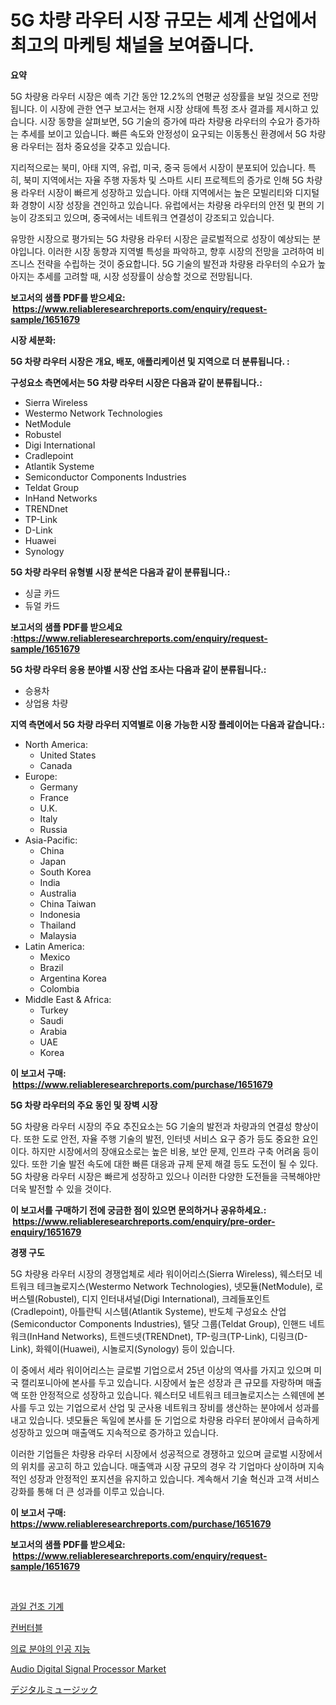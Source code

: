<p><h1>5G 차량 라우터 시장 규모는 세계 산업에서 최고의 마케팅 채널을 보여줍니다.</h1></p><p><strong>요약</strong></p>
<p><p>5G 차량용 라우터 시장은 예측 기간 동안 12.2%의 연평균 성장률을 보일 것으로 전망됩니다. 이 시장에 관한 연구 보고서는 현재 시장 상태에 특정 조사 결과를 제시하고 있습니다. 시장 동향을 살펴보면, 5G 기술의 증가에 따라 차량용 라우터의 수요가 증가하는 추세를 보이고 있습니다. 빠른 속도와 안정성이 요구되는 이동통신 환경에서 5G 차량용 라우터는 점차 중요성을 갖추고 있습니다.</p><p>지리적으로는 북미, 아태 지역, 유럽, 미국, 중국 등에서 시장이 분포되어 있습니다. 특히, 북미 지역에서는 자율 주행 자동차 및 스마트 시티 프로젝트의 증가로 인해 5G 차량용 라우터 시장이 빠르게 성장하고 있습니다. 아태 지역에서는 높은 모빌리티와 디지털화 경향이 시장 성장을 견인하고 있습니다. 유럽에서는 차량용 라우터의 안전 및 편의 기능이 강조되고 있으며, 중국에서는 네트워크 연결성이 강조되고 있습니다.</p><p>유망한 시장으로 평가되는 5G 차량용 라우터 시장은 글로벌적으로 성장이 예상되는 분야입니다. 이러한 시장 동향과 지역별 특성을 파악하고, 향후 시장의 전망을 고려하여 비즈니스 전략을 수립하는 것이 중요합니다. 5G 기술의 발전과 차량용 라우터의 수요가 높아지는 추세를 고려할 때, 시장 성장률이 상승할 것으로 전망됩니다.</p></p>
<p><strong>보고서의 샘플 PDF를 받으세요: &nbsp;<a href="https://www.reliableresearchreports.com/enquiry/request-sample/1651679">https://www.reliableresearchreports.com/enquiry/request-sample/1651679</a></strong></p>
<p><strong>시장 세분화:</strong></p>
<p><strong> 5G 차량 라우터 시장은 개요, 배포, 애플리케이션 및 지역으로 더 분류됩니다. :</strong></p>
<p><strong>구성요소 측면에서는 5G 차량 라우터 시장은 다음과 같이 분류됩니다.:</strong></p>
<p><ul><li>Sierra Wireless</li><li>Westermo Network Technologies</li><li>NetModule</li><li>Robustel</li><li>Digi International</li><li>Cradlepoint</li><li>Atlantik Systeme</li><li>Semiconductor Components Industries</li><li>Teldat Group</li><li>InHand Networks</li><li>TRENDnet</li><li>TP-Link</li><li>D-Link</li><li>Huawei</li><li>Synology</li></ul></p>
<p><strong> 5G 차량 라우터 유형별 시장 분석은 다음과 같이 분류됩니다.:</strong></p>
<p><ul><li>싱글 카드</li><li>듀얼 카드</li></ul></p>
<p><strong>보고서의 샘플 PDF를 받으세요 :<a href="https://www.reliableresearchreports.com/enquiry/request-sample/1651679">https://www.reliableresearchreports.com/enquiry/request-sample/1651679</a></strong></p>
<p><strong> 5G 차량 라우터 응용 분야별 시장 산업 조사는 다음과 같이 분류됩니다.:</strong></p>
<p><ul><li>승용차</li><li>상업용 차량</li></ul></p>
<p><strong>지역 측면에서 5G 차량 라우터 지역별로 이용 가능한 시장 플레이어는 다음과 같습니다.:</strong></p>
<p><ul>
    <li>
        North America:
        <ul>
            <li>United States</li>
            <li>Canada</li>
        </ul>
    </li>
    <li>
        Europe:
        <ul>
            <li>Germany</li>
            <li>France</li>
            <li>U.K.</li>
            <li>Italy</li>
            <li>Russia</li>
        </ul>
    </li>
    <li>
        Asia-Pacific:
        <ul>
            <li>China</li>
            <li>Japan</li>
            <li>South Korea</li>
            <li>India</li>
            <li>Australia</li>
            <li>China Taiwan</li>
            <li>Indonesia</li>
            <li>Thailand</li>
            <li>Malaysia</li>
        </ul>
    </li>
    <li>
        Latin America:
        <ul>
            <li>Mexico</li>
            <li>Brazil</li>
            <li>Argentina Korea</li>
            <li>Colombia</li>
        </ul>
    </li>
    <li>
        Middle East & Africa:
        <ul>
            <li>Turkey</li>
            <li>Saudi</li>
            <li>Arabia</li>
            <li>UAE</li>
            <li>Korea</li>
        </ul>
    </li>
    </ul></p>
<p><strong>이 보고서 구매: &nbsp;<a href="https://www.reliableresearchreports.com/purchase/1651679">https://www.reliableresearchreports.com/purchase/1651679</a></strong></p>
<p><strong>5G 차량 라우터의 주요 동인 및 장벽 시장</strong></p>
<p><p>5G 차량용 라우터 시장의 주요 추진요소는 5G 기술의 발전과 차량과의 연결성 향상이다. 또한 도로 안전, 자율 주행 기술의 발전, 인터넷 서비스 요구 증가 등도 중요한 요인이다. 하지만 시장에서의 장애요소로는 높은 비용, 보안 문제, 인프라 구축 어려움 등이 있다. 또한 기술 발전 속도에 대한 빠른 대응과 규제 문제 해결 등도 도전이 될 수 있다. 5G 차량용 라우터 시장은 빠르게 성장하고 있으나 이러한 다양한 도전들을 극복해야만 더욱 발전할 수 있을 것이다.</p></p>
<p><strong>이 보고서를 구매하기 전에 궁금한 점이 있으면 문의하거나 공유하세요.: &nbsp;<a href="https://www.reliableresearchreports.com/enquiry/pre-order-enquiry/1651679">https://www.reliableresearchreports.com/enquiry/pre-order-enquiry/1651679</a></strong></p>
<p><strong>경쟁 구도</strong></p>
<p><p>5G 차량용 라우터 시장의 경쟁업체로 세라 워이어리스(Sierra Wireless), 웨스터모 네트워크 테크놀로지스(Westermo Network Technologies), 넷모듈(NetModule), 로버스텔(Robustel), 디지 인터내셔널(Digi International), 크레들포인트(Cradlepoint), 아틀란틱 시스템(Atlantik Systeme), 반도체 구성요소 산업(Semiconductor Components Industries), 텔닷 그룹(Teldat Group), 인핸드 네트워크(InHand Networks), 트렌드넷(TRENDnet), TP-링크(TP-Link), 디링크(D-Link), 화웨이(Huawei), 시놀로지(Synology) 등이 있습니다.</p><p>이 중에서 세라 워이어리스는 글로벌 기업으로서 25년 이상의 역사를 가지고 있으며 미국 캘리포니아에 본사를 두고 있습니다. 시장에서 높은 성장과 큰 규모를 자랑하며 매출액 또한 안정적으로 성장하고 있습니다. 웨스터모 네트워크 테크놀로지스는 스웨덴에 본사를 두고 있는 기업으로서 산업 및 군사용 네트워크 장비를 생산하는 분야에서 성과를 내고 있습니다. 넷모듈은 독일에 본사를 둔 기업으로 차량용 라우터 분야에서 급속하게 성장하고 있으며 매출액도 지속적으로 증가하고 있습니다.</p><p>이러한 기업들은 차량용 라우터 시장에서 성공적으로 경쟁하고 있으며 글로벌 시장에서의 위치를 공고히 하고 있습니다. 매출액과 시장 규모의 경우 각 기업마다 상이하며 지속적인 성장과 안정적인 포지션을 유지하고 있습니다. 계속해서 기술 혁신과 고객 서비스 강화를 통해 더 큰 성과를 이루고 있습니다.</p></p>
<p><strong>이 보고서 구매: &nbsp; <a href="https://www.reliableresearchreports.com/purchase/1651679">https://www.reliableresearchreports.com/purchase/1651679</a></strong></p>
<p><strong>보고서의 샘플 PDF를 받으세요: &nbsp;<a href="https://www.reliableresearchreports.com/enquiry/request-sample/1651679">https://www.reliableresearchreports.com/enquiry/request-sample/1651679</a></strong><strong></strong></p>
<p>&nbsp;</p>
<p><p><a href="https://github.com/Tristiarton768456/Market-Research-Report-List-1/blob/main/166216510501.md">과일 건조 기계</a></p><p><a href="https://medium.com/@jerrodhilll68/2024-2031%EB%85%84-%EA%B8%B0%EA%B0%84%EC%9D%84-%EC%9C%84%ED%95%9C-%EC%BB%A8%EB%B2%84%ED%84%B0%EB%B8%94-%EC%8B%9C%EC%9E%A5-%EB%8F%99%ED%96%A5-%EB%B0%8F-%EC%8B%9C%EC%9E%A5-%EB%B6%84%EC%84%9D%EC%9D%B4-%EC%98%88%EC%B8%A1%EB%90%A9%EB%8B%88%EB%8B%A4-e0545bce5847">컨버터블</a></p><p><a href="https://github.com/vsoq0zknh59/Market-Research-Report-List-1/blob/main/318995410500.md">의료 분야의 인공 지능</a></p><p><a href="https://github.com/prosalinda88/Market-Research-Report-List-3/blob/main/audio-digital-signal-processor-market.md">Audio Digital Signal Processor Market</a></p><p><a href="https://medium.com/@abdielkilback/%E3%83%87%E3%82%B8%E3%82%BF%E3%83%AB%E9%9F%B3%E6%A5%BD%E5%B8%82%E5%A0%B4-%E7%A8%AE%E9%A1%9E-%E7%94%A8%E9%80%94-%E5%9C%B0%E7%90%86%E3%81%AB%E5%AF%BE%E3%81%99%E3%82%8B%E5%8C%85%E6%8B%AC%E7%9A%84%E3%81%AA%E8%A9%95%E4%BE%A1-26c92f68ff7e">デジタルミュージック</a></p></p>
